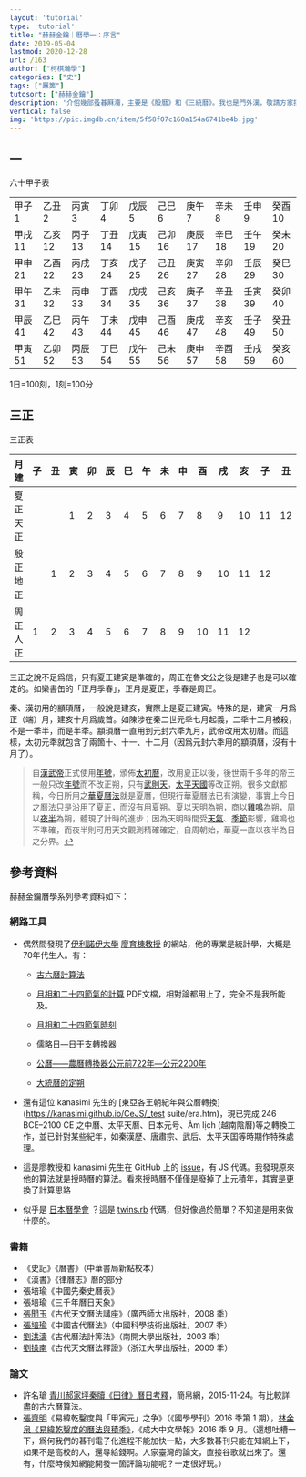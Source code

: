 ```yaml
---
layout: 'tutorial'
type: 'tutorial'
title: "赫赫金鑰｜曆學一：序言"
date: 2019-05-04
lastmod: 2020-12-28
url: /163
author: ["柯棋瀚學"]
categories: ["史"]
tags: ["厤筭"]
tutosort: ["赫赫金鑰"]
description: '介佋幾部蚤㫷厤灋，主要是《殷曆》和《三統曆》。我也是門外漢，敬請方家指正。'
vertical: false
img: 'https://pic.imgdb.cn/item/5f58f07c160a154a6741be4b.jpg'
---
```


## 一

六十甲子表

|        |        |        |        |        |        |        |        |        |        |
| ------ | ------ | ------ | ------ | ------ | ------ | ------ | ------ | ------ | ------ |
| 甲子1  | 乙丑2  | 丙寅3  | 丁卯4  | 戊辰5  | 己巳6  | 庚午7  | 辛未8  | 壬申9  | 癸酉10 |
| 甲戌11 | 乙亥12 | 丙子13 | 丁丑14 | 戊寅15 | 己卯16 | 庚辰17 | 辛巳18 | 壬午19 | 癸未20 |
| 甲申21 | 乙酉22 | 丙戌23 | 丁亥24 | 戊子25 | 己丑26 | 庚寅27 | 辛卯28 | 壬辰29 | 癸巳30 |
| 甲午31 | 乙未32 | 丙申33 | 丁酉34 | 戊戌35 | 己亥36 | 庚子37 | 辛丑38 | 壬寅39 | 癸卯40 |
| 甲辰41 | 乙巳42 | 丙午43 | 丁未44 | 戊申45 | 己酉46 | 庚戌47 | 辛亥48 | 壬子49 | 癸丑50 |
| 甲寅51 | 乙卯52 | 丙辰53 | 丁巳54 | 戊午55 | 己未56 | 庚申57 | 辛酉58 | 壬戌59 | 癸亥60 |

1日=100刻，1刻=100分

##  三正

三正表

| 月建     | 子   | 丑   | 寅   | 卯   | 辰   | 巳   | 午   | 未   | 申   | 酉   | 戌   | 亥   | 子   | 丑   |
| -------- | ---- | ---- | ---- | ---- | ---- | ---- | ---- | ---- | ---- | ---- | ---- | ---- | ---- | ---- |
| 夏正天正 |      |      | 1    | 2    | 3    | 4    | 5    | 6    | 7    | 8    | 9    | 10   | 11   | 12   |
| 殷正地正 |      | 1    | 2    | 3    | 4    | 5    | 6    | 7    | 8    | 9    | 10   | 11   | 12   |      |
| 周正人正 | 1    | 2    | 3    | 4    | 5    | 6    | 7    | 8    | 9    | 10   | 11   | 12   |      |      |

三正之說不足爲信，只有夏正建寅是準確的，周正在魯文公之後是建子也是可以確定的。如欒書缶的「正月季春」，正月是夏正，季春是周正。

秦、漢初用的顓頊曆，一般說是建亥，實際上是夏正建寅。特殊的是，建寅一月爲正（端）月，建亥十月爲歲首。如陳涉在秦二世元秊七月起義，二秊十二月被殺，不是一秊半，而是半秊。顓頊曆一直用到元封六秊九月，武帝改用太初曆。而這樣，太初元秊就包含了兩箇十、十一、十二月（因爲元封六秊用的顓頊曆，沒有十月了）。

> 自[漢武帝](https://zh.wikipedia.org/wiki/汉武帝)正式使用[年號](https://zh.wikipedia.org/wiki/年号)，頒佈[太初曆](https://zh.wikipedia.org/wiki/太初曆)，改用夏正以後，後世兩千多年的帝王一般只改[年號](https://zh.wikipedia.org/wiki/年号)而不改正朔，只有[武則天](https://zh.wikipedia.org/wiki/武则天)，[太平天國](https://zh.wikipedia.org/wiki/太平天国)等改正朔。很多文獻都稱，今日所用之[華夏曆法](https://zh.wikipedia.org/wiki/華夏曆法)就是夏曆，但現行華夏曆法已有演變，事實上今日之曆法只是沿用了夏正，而沒有用夏朔。夏以天明為朔，商以[雞鳴](https://zh.wikipedia.org/wiki/雞鳴)為朔，周以[夜半](https://zh.wikipedia.org/wiki/夜半)為朔，體現了計時的進步；因為天明時間受[天氣](https://zh.wikipedia.org/wiki/天气)、[季節](https://zh.wikipedia.org/wiki/季节)影響，雞鳴也不準確，而夜半則可用天文觀測精確確定，自周朝始，華夏一直以夜半為日之分界。[↩](https://zh.wikipedia.org/zh-hant/%E6%AD%A3%E6%9C%94)

## 參考資料

赫赫金鑰曆學系列參考資料如下：

### 網路工具

- 偶然間發現了<u>伊利諾伊大學</u> [廖育棟教授](https://publish.illinois.edu/ytliu/) 的網站，他的專業是統計學，大概是70年代生人。有：

  - [古六曆計算法](c)
  - [月相和二十四節氣的計算](https://ytliu0.github.io/ChineseCalendar/docs/sunMoon_chinese.pdf) PDF文檔，相對論都用上了，完全不是我所能及。
  
  - [月相和二十四節氣時刻](https://ytliu0.github.io/ChineseCalendar/sunMoon_chinese.html)
  - [儒略日—日干支轉換器](https://ytliu0.github.io/ChineseCalendar/Julian_chinese.html)
  - [公曆——農曆轉換器公元前722年—公元2200年](https://ytliu0.github.io/ChineseCalendar/index_chinese.html)
  - [大統曆的定朔](https://ytliu0.github.io/ChineseCalendar/MingCalendar_simp.html)
- 還有這位 kanasimi 先生的 [東亞各王朝紀年與公曆轉換](https://kanasimi.github.io/CeJS/_test suite/era.htm)，現已完成 246 BCE–2100 CE 之中曆、太平天曆、日本元号、Âm lịch (越南陰曆)等之轉換工作，並已針對某些紀年，如秦漢歷、唐肅宗、武后、太平天囯等時期作特殊處理。

- 這是廖教授和 kanasimi 先生在 GitHub 上的 [issue](https://github.com/ytliu0/ChineseCalendar/issues/2)，有 JS 代碼。我發現原來他的算法就是授時曆的算法。看來授時曆不僅僅是廢掉了上元積年，其實是更換了計算思路

- 似乎是 [日本曆學會](https://www.asahi-net.or.jp/~dd6t-sg/) ？這是 [twins.rb](https://github.com/suchowan/when_exe/blob/e21141c61740c636ce6fbad65c980572253af6ef/lib/when_exe/region/chinese/twins.rb#L106) 代碼，但好像過於簡單？不知道是用來做什麼的。

### 書籍

- 《史記》《曆書》（中華書局新點校本）
- 《漢書》《律曆志》曆的部分
- 張培瑜《中國先秦史曆表》
- 張培瑜《三千年曆日天象》
- <u>張聞玉</u>《古代天文曆法講座》（廣西師大出版社，2008 秊）
- <u>張培瑜</u>《中國古代曆法》（中國科學技術出版社，2007 秊）
- <u>劉洪濤</u>《古代曆法計筭法》（南開大學出版社，2003 秊）
- <u>劉操南</u>《古代天文曆法釋證》（浙江大學出版社，2009 秊）

### 論文

- 許名瑲 [青川郝家坪秦牘《田律》曆日考釋](http://www.bsm.org.cn/show_article.php?id=2372)，簡帛網，2015-11-24。有比較詳盡的古六曆算法。
- <u>張齊明</u>《易緯乾鑿度與「甲寅元」之争》（《國學學刊》2016 秊第 1 期），<u>林金泉</u>[《易緯乾鑿度的曆法與積秊》](http://bec001.web3.ncku.edu.tw/var/file/142/1142/img/2248/5401.pdf)，《成大中文學報》2016 秊 9 月。（還想吐槽一下，爲何我們的㫷刊電子化進程不能加快一點，大多數㫷刊只能在知網上下，如果不是高校的人，還㝵給錢啊。人家臺灣的論文，直接谷歌就出來了。還有，什麼時候知網能開發一箇評論功能呢？一定很好玩。）